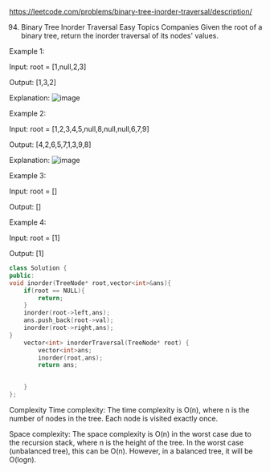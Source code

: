 https://leetcode.com/problems/binary-tree-inorder-traversal/description/

94. Binary Tree Inorder Traversal
Easy
Topics
Companies
Given the root of a binary tree, return the inorder traversal of its nodes' values.

 

Example 1:

Input: root = [1,null,2,3]

Output: [1,3,2]

Explanation:
![image](https://github.com/user-attachments/assets/9e1679ff-e052-42d0-b73a-0bd0d492a9c3)



Example 2:

Input: root = [1,2,3,4,5,null,8,null,null,6,7,9]

Output: [4,2,6,5,7,1,3,9,8]

Explanation:
![image](https://github.com/user-attachments/assets/06f6b01c-f294-46ef-9d2a-7a695cdf4467)



Example 3:

Input: root = []

Output: []

Example 4:

Input: root = [1]

Output: [1]


```cpp
class Solution {
public:
void inorder(TreeNode* root,vector<int>&ans){
    if(root == NULL){
        return;
    }
    inorder(root->left,ans);
    ans.push_back(root->val);
    inorder(root->right,ans);
}
    vector<int> inorderTraversal(TreeNode* root) {
        vector<int>ans;
        inorder(root,ans);
        return ans;

        
    }
};
```

Complexity
Time complexity:
The time complexity is O(n), where n is the number of nodes in the tree. Each node is visited exactly once.

Space complexity:
The space complexity is O(n) in the worst case due to the recursion stack, where n is the height of the tree. In the worst case (unbalanced tree), this can be O(n). However, in a balanced tree, it will be O(logn).
